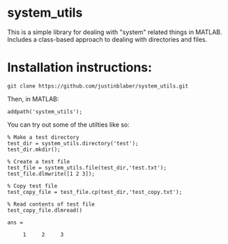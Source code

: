 # system_utils
This is a simple library for dealing with "system" related things in MATLAB. Includes a class-based approach to dealing with directories and files.

# Installation instructions:
```
git clone https://github.com/justinblaber/system_utils.git
```
Then, in MATLAB:
```
addpath('system_utils');
```
You can try out some of the utilties like so:
```
% Make a test directory
test_dir = system_utils.directory('test');
test_dir.mkdir();

% Create a test file
test_file = system_utils.file(test_dir,'test.txt');
test_file.dlmwrite([1 2 3]);

% Copy test file
test_copy_file = test_file.cp(test_dir,'test_copy.txt');

% Read contents of test file
test_copy_file.dlmread()

ans =

     1     2     3
```
